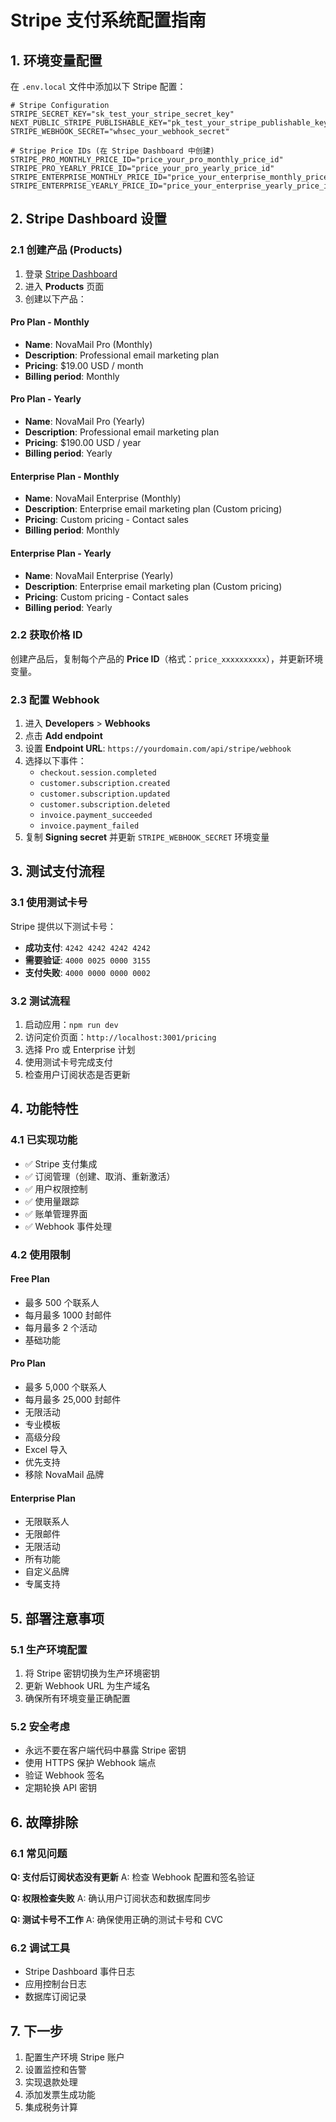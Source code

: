# Stripe 支付系统配置指南

## 1. 环境变量配置

在 `.env.local` 文件中添加以下 Stripe 配置：

```env
# Stripe Configuration
STRIPE_SECRET_KEY="sk_test_your_stripe_secret_key"
NEXT_PUBLIC_STRIPE_PUBLISHABLE_KEY="pk_test_your_stripe_publishable_key"
STRIPE_WEBHOOK_SECRET="whsec_your_webhook_secret"

# Stripe Price IDs (在 Stripe Dashboard 中创建)
STRIPE_PRO_MONTHLY_PRICE_ID="price_your_pro_monthly_price_id"
STRIPE_PRO_YEARLY_PRICE_ID="price_your_pro_yearly_price_id"
STRIPE_ENTERPRISE_MONTHLY_PRICE_ID="price_your_enterprise_monthly_price_id"
STRIPE_ENTERPRISE_YEARLY_PRICE_ID="price_your_enterprise_yearly_price_id"
```

## 2. Stripe Dashboard 设置

### 2.1 创建产品 (Products)

1. 登录 [Stripe Dashboard](https://dashboard.stripe.com)
2. 进入 **Products** 页面
3. 创建以下产品：

#### Pro Plan - Monthly
- **Name**: NovaMail Pro (Monthly)
- **Description**: Professional email marketing plan
- **Pricing**: $19.00 USD / month
- **Billing period**: Monthly

#### Pro Plan - Yearly
- **Name**: NovaMail Pro (Yearly)
- **Description**: Professional email marketing plan
- **Pricing**: $190.00 USD / year
- **Billing period**: Yearly

#### Enterprise Plan - Monthly
- **Name**: NovaMail Enterprise (Monthly)
- **Description**: Enterprise email marketing plan (Custom pricing)
- **Pricing**: Custom pricing - Contact sales
- **Billing period**: Monthly

#### Enterprise Plan - Yearly
- **Name**: NovaMail Enterprise (Yearly)
- **Description**: Enterprise email marketing plan (Custom pricing)
- **Pricing**: Custom pricing - Contact sales
- **Billing period**: Yearly

### 2.2 获取价格 ID

创建产品后，复制每个产品的 **Price ID**（格式：`price_xxxxxxxxxx`），并更新环境变量。

### 2.3 配置 Webhook

1. 进入 **Developers** > **Webhooks**
2. 点击 **Add endpoint**
3. 设置 **Endpoint URL**: `https://yourdomain.com/api/stripe/webhook`
4. 选择以下事件：
   - `checkout.session.completed`
   - `customer.subscription.created`
   - `customer.subscription.updated`
   - `customer.subscription.deleted`
   - `invoice.payment_succeeded`
   - `invoice.payment_failed`
5. 复制 **Signing secret** 并更新 `STRIPE_WEBHOOK_SECRET` 环境变量

## 3. 测试支付流程

### 3.1 使用测试卡号

Stripe 提供以下测试卡号：

- **成功支付**: `4242 4242 4242 4242`
- **需要验证**: `4000 0025 0000 3155`
- **支付失败**: `4000 0000 0000 0002`

### 3.2 测试流程

1. 启动应用：`npm run dev`
2. 访问定价页面：`http://localhost:3001/pricing`
3. 选择 Pro 或 Enterprise 计划
4. 使用测试卡号完成支付
5. 检查用户订阅状态是否更新

## 4. 功能特性

### 4.1 已实现功能

- ✅ Stripe 支付集成
- ✅ 订阅管理（创建、取消、重新激活）
- ✅ 用户权限控制
- ✅ 使用量跟踪
- ✅ 账单管理界面
- ✅ Webhook 事件处理

### 4.2 使用限制

#### Free Plan
- 最多 500 个联系人
- 每月最多 1000 封邮件
- 每月最多 2 个活动
- 基础功能

#### Pro Plan
- 最多 5,000 个联系人
- 每月最多 25,000 封邮件
- 无限活动
- 专业模板
- 高级分段
- Excel 导入
- 优先支持
- 移除 NovaMail 品牌

#### Enterprise Plan
- 无限联系人
- 无限邮件
- 无限活动
- 所有功能
- 自定义品牌
- 专属支持

## 5. 部署注意事项

### 5.1 生产环境配置

1. 将 Stripe 密钥切换为生产环境密钥
2. 更新 Webhook URL 为生产域名
3. 确保所有环境变量正确配置

### 5.2 安全考虑

- 永远不要在客户端代码中暴露 Stripe 密钥
- 使用 HTTPS 保护 Webhook 端点
- 验证 Webhook 签名
- 定期轮换 API 密钥

## 6. 故障排除

### 6.1 常见问题

**Q: 支付后订阅状态没有更新**
A: 检查 Webhook 配置和签名验证

**Q: 权限检查失败**
A: 确认用户订阅状态和数据库同步

**Q: 测试卡号不工作**
A: 确保使用正确的测试卡号和 CVC

### 6.2 调试工具

- Stripe Dashboard 事件日志
- 应用控制台日志
- 数据库订阅记录

## 7. 下一步

1. 配置生产环境 Stripe 账户
2. 设置监控和告警
3. 实现退款处理
4. 添加发票生成功能
5. 集成税务计算
